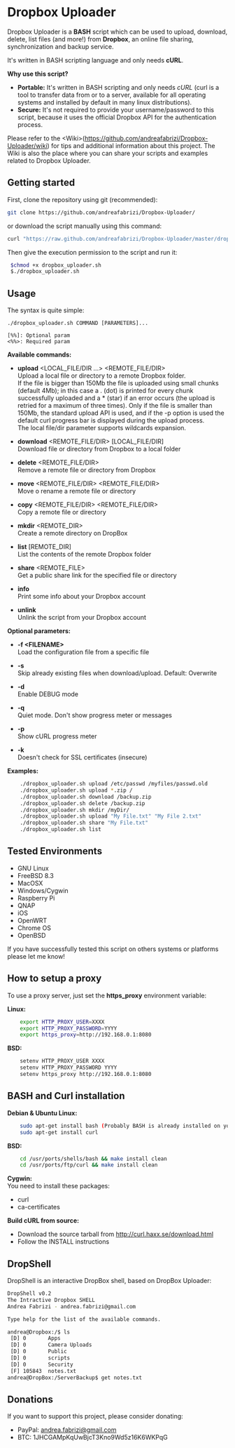 # Dropbox Uploader

Dropbox Uploader is a **BASH** script which can be used to upload, download, delete, list files (and more!) from **Dropbox**, an online file sharing, synchronization and backup service. 

It's written in BASH scripting language and only needs **cURL**.

**Why use this script?**

* **Portable:** It's written in BASH scripting and only needs *cURL* (curl is a tool to transfer data from or to a server, available for all operating systems and installed by default in many linux distributions).
* **Secure:** It's not required to provide your username/password to this script, because it uses the official Dropbox API for the authentication process. 

Please refer to the &lt;Wiki&gt;(https://github.com/andreafabrizi/Dropbox-Uploader/wiki) for tips and additional information about this project. The Wiki is also the place where you can share your scripts and examples related to Dropbox Uploader.

## Getting started

First, clone the repository using git (recommended):

```bash
git clone https://github.com/andreafabrizi/Dropbox-Uploader/
```

or download the script manually using this command:

```bash
curl "https://raw.github.com/andreafabrizi/Dropbox-Uploader/master/dropbox_uploader.sh" -o dropbox_uploader.sh
```

Then give the execution permission to the script and run it:

```bash
 $chmod +x dropbox_uploader.sh
 $./dropbox_uploader.sh
```

## Usage

The syntax is quite simple:

```
./dropbox_uploader.sh COMMAND [PARAMETERS]...

[%%]: Optional param
<%%>: Required param
```

**Available commands:**

* **upload** &lt;LOCAL_FILE/DIR ...&gt; &lt;REMOTE_FILE/DIR&gt;  
Upload a local file or directory to a remote Dropbox folder.  
If the file is bigger than 150Mb the file is uploaded using small chunks (default 4Mb); 
in this case a . (dot) is printed for every chunk successfully uploaded and a * (star) if an error 
occurs (the upload is retried for a maximum of three times).
Only if the file is smaller than 150Mb, the standard upload API is used, and if the -p option is used
the default curl progress bar is displayed during the upload process.  
The local file/dir parameter supports wildcards expansion.

* **download** &lt;REMOTE_FILE/DIR&gt; [LOCAL_FILE/DIR]  
Download file or directory from Dropbox to a local folder

* **delete** &lt;REMOTE_FILE/DIR&gt;  
Remove a remote file or directory from Dropbox

* **move** &lt;REMOTE_FILE/DIR&gt; &lt;REMOTE_FILE/DIR&gt;  
Move o rename a remote file or directory

* **copy** &lt;REMOTE_FILE/DIR&gt; &lt;REMOTE_FILE/DIR&gt;  
Copy a remote file or directory

* **mkdir** &lt;REMOTE_DIR&gt;  
Create a remote directory on DropBox

* **list** [REMOTE_DIR]  
List the contents of the remote Dropbox folder

* **share** &lt;REMOTE_FILE&gt;  
Get a public share link for the specified file or directory
 
* **info**  
Print some info about your Dropbox account

* **unlink**  
Unlink the script from your Dropbox account


**Optional parameters:**  
* **-f &lt;FILENAME&gt;**  
Load the configuration file from a specific file

* **-s**  
Skip already existing files when download/upload. Default: Overwrite

* **-d**  
Enable DEBUG mode

* **-q**  
Quiet mode. Don't show progress meter or messages

* **-p**  
Show cURL progress meter

* **-k**  
Doesn't check for SSL certificates (insecure)


**Examples:**
```bash
    ./dropbox_uploader.sh upload /etc/passwd /myfiles/passwd.old
    ./dropbox_uploader.sh upload *.zip /
    ./dropbox_uploader.sh download /backup.zip
    ./dropbox_uploader.sh delete /backup.zip
    ./dropbox_uploader.sh mkdir /myDir/
    ./dropbox_uploader.sh upload "My File.txt" "My File 2.txt"
    ./dropbox_uploader.sh share "My File.txt"
    ./dropbox_uploader.sh list
```

## Tested Environments

* GNU Linux
* FreeBSD 8.3
* MacOSX
* Windows/Cygwin
* Raspberry Pi
* QNAP
* iOS
* OpenWRT
* Chrome OS
* OpenBSD

If you have successfully tested this script on others systems or platforms please let me know!


## How to setup a proxy

To use a proxy server, just set the **https_proxy** environment variable:

**Linux:**
```bash
    export HTTP_PROXY_USER=XXXX
    export HTTP_PROXY_PASSWORD=YYYY
    export https_proxy=http://192.168.0.1:8080
```

**BSD:**
```bash
    setenv HTTP_PROXY_USER XXXX
    setenv HTTP_PROXY_PASSWORD YYYY
    setenv https_proxy http://192.168.0.1:8080
```
   
## BASH and Curl installation

**Debian & Ubuntu Linux:**
```bash
    sudo apt-get install bash (Probably BASH is already installed on your system)
    sudo apt-get install curl
```

**BSD:**
```bash
    cd /usr/ports/shells/bash && make install clean
    cd /usr/ports/ftp/curl && make install clean
```

**Cygwin:**  
You need to install these packages:  
* curl
* ca-certificates


**Build cURL from source:**
* Download the source tarball from http://curl.haxx.se/download.html
* Follow the INSTALL instructions

## DropShell

DropShell is an interactive DropBox shell, based on DropBox Uploader:

```bash
DropShell v0.2
The Intractive Dropbox SHELL
Andrea Fabrizi - andrea.fabrizi@gmail.com

Type help for the list of the available commands.

andrea@Dropbox:/$ ls
 [D] 0       Apps
 [D] 0       Camera Uploads
 [D] 0       Public
 [D] 0       scripts
 [D] 0       Security
 [F] 105843  notes.txt
andrea@DropBox:/ServerBackup$ get notes.txt
```

## Donations

 If you want to support this project, please consider donating:
 * PayPal: andrea.fabrizi@gmail.com
 * BTC: 1JHCGAMpKqUwBjcT3Kno9Wd5z16K6WKPqG
